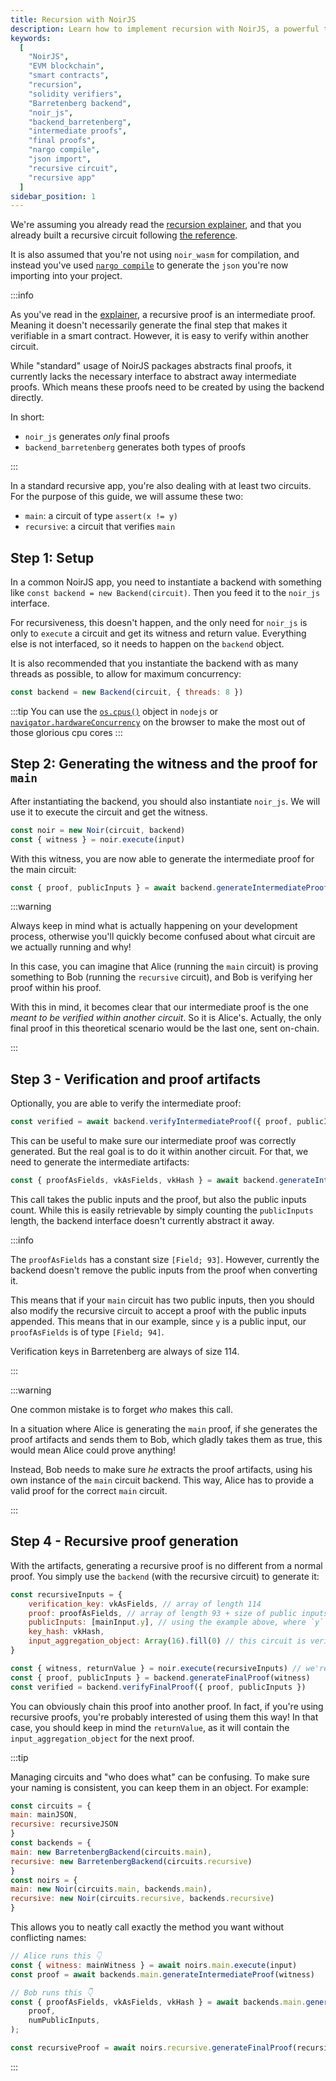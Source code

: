 ```yaml
---
title: Recursion with NoirJS
description: Learn how to implement recursion with NoirJS, a powerful tool for creating smart contracts on the EVM blockchain. This guide assumes familiarity with NoirJS, solidity verifiers, and the Barretenberg proving backend. Discover how to generate both final and intermediate proofs using `noir_js` and `backend_barretenberg`.
keywords:
  [
    "NoirJS",
    "EVM blockchain",
    "smart contracts",
    "recursion",
    "solidity verifiers",
    "Barretenberg backend",
    "noir_js",
    "backend_barretenberg",
    "intermediate proofs",
    "final proofs",
    "nargo compile",
    "json import",
    "recursive circuit",
    "recursive app"
  ]
sidebar_position: 1
---
```


We're assuming you already read the [recursion explainer](../explainers/explainer-recursion.md), and that you already built a recursive circuit following [the reference](../noir/standard_library/recursion.md).

It is also assumed that you're not using `noir_wasm` for compilation, and instead you've used [`nargo compile`](../reference/nargo_commands.md) to generate the `json` you're now importing into your project.

:::info

As you've read in the [explainer](../explainers/explainer-recursion.md), a recursive proof is an intermediate proof. Meaning it doesn't necessarily generate the final step that makes it verifiable in a smart contract. However, it is easy to verify within another circuit.

While "standard" usage of NoirJS packages abstracts final proofs, it currently lacks the necessary interface to abstract away intermediate proofs. Which means these proofs need to be created by using the backend directly.

In short:

- `noir_js` generates *only* final proofs
- `backend_barretenberg` generates both types of proofs

:::

In a standard recursive app, you're also dealing with at least two circuits. For the purpose of this guide, we will assume these two:

- `main`: a circuit of type `assert(x != y)`
- `recursive`: a circuit that verifies `main`

## Step 1: Setup

In a common NoirJS app, you need to instantiate a backend with something like `const backend = new Backend(circuit)`. Then you feed it to the `noir_js` interface.

For recursiveness, this doesn't happen, and the only need for `noir_js` is only to `execute` a circuit and get its witness and return value. Everything else is not interfaced, so it needs to happen on the `backend` object.

It is also recommended that you instantiate the backend with as many threads as possible, to allow for maximum concurrency:

```js
const backend = new Backend(circuit, { threads: 8 })
```

:::tip
You can use the [`os.cpus()`](https://nodejs.org/api/os.html#oscpus) object in `nodejs` or [`navigator.hardwareConcurrency`](https://developer.mozilla.org/en-US/docs/Web/API/Navigator/hardwareConcurrency) on the browser to make the most out of those glorious cpu cores
:::

## Step 2: Generating the witness and the proof for `main`

After instantiating the backend, you should also instantiate `noir_js`. We will use it to execute the circuit and get the witness.

```js
const noir = new Noir(circuit, backend)
const { witness } = noir.execute(input)
```

With this witness, you are now able to generate the intermediate proof for the main circuit:

```js
const { proof, publicInputs } = await backend.generateIntermediateProof(witness)
```

:::warning

Always keep in mind what is actually happening on your development process, otherwise you'll quickly become confused about what circuit are we actually running and why!

In this case, you can imagine that Alice (running the `main` circuit) is proving something to Bob (running the `recursive` circuit), and Bob is verifying her proof within his proof.

With this in mind, it becomes clear that our intermediate proof is the one *meant to be verified within another circuit*. So it is Alice's. Actually, the only final proof in this theoretical scenario would be the last one, sent on-chain.

:::

## Step 3 - Verification and proof artifacts

Optionally, you are able to verify the intermediate proof:

```js
const verified = await backend.verifyIntermediateProof({ proof, publicInputs })
```

This can be useful to make sure our intermediate proof was correctly generated. But the real goal is to do it within another circuit. For that, we need to generate the intermediate artifacts:

```js
const { proofAsFields, vkAsFields, vkHash } = await backend.generateIntermediateProofArtifacts( { publicInputs, proof }, publicInputsCount)
```

This call takes the public inputs and the proof, but also the public inputs count. While this is easily retrievable by simply counting the `publicInputs` length, the backend interface doesn't currently abstract it away.

:::info

The `proofAsFields` has a constant size `[Field; 93]`. However, currently the backend doesn't remove the public inputs from the proof when converting it.

This means that if your `main` circuit has two public inputs, then you should also modify the recursive circuit to accept a proof with the public inputs appended. This means that in our example, since `y` is a public input, our `proofAsFields` is of type `[Field; 94]`.

Verification keys in Barretenberg are always of size 114.

:::

:::warning

One common mistake is to forget *who* makes this call.

In a situation where Alice is generating the `main` proof, if she generates the proof artifacts and sends them to Bob, which gladly takes them as true, this would mean Alice could prove anything!

Instead, Bob needs to make sure *he* extracts the proof artifacts, using his own instance of the `main` circuit backend. This way, Alice has to provide a valid proof for the correct `main` circuit.

:::

## Step 4 - Recursive proof generation

With the artifacts, generating a recursive proof is no different from a normal proof. You simply use the `backend` (with the recursive circuit) to generate it:

```js
const recursiveInputs = {
    verification_key: vkAsFields, // array of length 114
    proof: proofAsFields, // array of length 93 + size of public inputs
    publicInputs: [mainInput.y], // using the example above, where `y` is the only public input
    key_hash: vkHash,
    input_aggregation_object: Array(16).fill(0) // this circuit is verifying a non-recursive proof, so there's no input aggregation object: just use zero
}

const { witness, returnValue } = noir.execute(recursiveInputs) // we're executing the recursive circuit now!
const { proof, publicInputs } = backend.generateFinalProof(witness)
const verified = backend.verifyFinalProof({ proof, publicInputs })
```

You can obviously chain this proof into another proof. In fact, if you're using recursive proofs, you're probably interested of using them this way! In that case, you should keep in mind the `returnValue`, as it will contain the `input_aggregation_object` for the next proof.

:::tip

Managing circuits and "who does what" can be confusing. To make sure your naming is consistent, you can keep them in an object. For example:

```js
const circuits = {
main: mainJSON, 
recursive: recursiveJSON
}
const backends = {
main: new BarretenbergBackend(circuits.main),
recursive: new BarretenbergBackend(circuits.recursive)
}
const noirs = {
main: new Noir(circuits.main, backends.main),
recursive: new Noir(circuits.recursive, backends.recursive)
}
```

This allows you to neatly call exactly the method you want without conflicting names:

```js
// Alice runs this 👇
const { witness: mainWitness } = await noirs.main.execute(input)
const proof = await backends.main.generateIntermediateProof(witness)

// Bob runs this 👇
const { proofAsFields, vkAsFields, vkHash } = await backends.main.generateIntermediateProofArtifacts(
    proof,
    numPublicInputs,
);

const recursiveProof = await noirs.recursive.generateFinalProof(recursiveInputs)
```

:::

